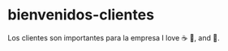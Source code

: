 # bienvenidos-clientes
Los clientes son importantes para la empresa
I love :coffee: :pizza:, and :dancer:.
